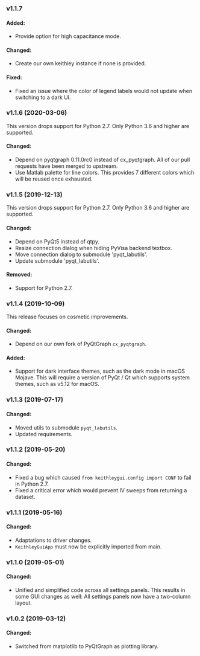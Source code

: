 ### v1.1.7

#### Added:

- Provide option for high capacitance mode.

#### Changed:

- Create our own keithley instance if none is provided.

#### Fixed:

- Fixed an issue where the color of legend labels would not update when switching to a
  dark UI.

### v1.1.6 (2020-03-06)

This version drops support for Python 2.7. Only Python 3.6 and higher are supported.

#### Changed:

- Depend on pyqtgraph 0.11.0rc0 instead of cx_pyqtgraph. All of our pull requests have
  been merged to upstream.
- Use Matlab palette for line colors. This provides 7 different colors which will be
  reused once exhausted.


### v1.1.5 (2019-12-13)

This version drops support for Python 2.7. Only Python 3.6 and higher are supported.

#### Changed:

- Depend on PyQt5 instead of qtpy.
- Resize connection dialog when hiding PyVisa backend textbox.
- Move connection dialog to submodule 'pyqt_labutils'.
- Update submodule 'pyqt_labutils'.

#### Removed:

- Support for Python 2.7.

### v1.1.4 (2019-10-09)

This release focuses on cosmetic improvements.

#### Changed:

- Depend on our own fork of PyQtGraph `cx_pyqtgraph`.

#### Added:

- Support for dark interface themes, such as the dark mode in macOS Mojave. This will
  require a version of PyQt / Qt which supports system themes, such as v5.12 for macOS.

### v1.1.3 (2019-07-17)

#### Changed:

- Moved utils to submodule `pyqt_labutils`.
- Updated requirements.

### v1.1.2 (2019-05-20)

#### Changed:

- Fixed a bug which caused `from keithleygui.config import CONF` to fail in Python 2.7.
- Fixed a critical error which would prevent IV sweeps from returning a dataset.

### v1.1.1 (2019-05-16)

#### Changed:

- Adaptations to driver changes.
- `KeithleyGuiApp` must now be explicitly imported from main.

### v1.1.0 (2019-05-01)

#### Changed:

- Unified and simplified code across all settings panels. This results in some GUI
  changes as well: All settings panels now have a two-column layout.

### v1.0.2 (2019-03-12)

#### Changed:

- Switched from matplotlib to PyQtGraph as plotting library.

